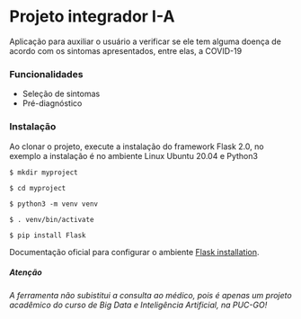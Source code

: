 # Projeto integrador I-A

Aplicação para auxiliar o usuário a verificar se ele tem alguma doença de acordo com os sintomas apresentados, entre elas, a COVID-19

### Funcionalidades

- Seleção de sintomas
- Pré-diagnóstico 

### Instalação

Ao clonar o projeto, execute a instalação do framework Flask 2.0, no exemplo a instalação é no ambiente Linux Ubuntu 20.04 e Python3

`
$ mkdir myproject
`

`
$ cd myproject
`

`
$ python3 -m venv venv
`

`
$ . venv/bin/activate
`

`
$ pip install Flask
`

Documentação oficial para configurar o ambiente [Flask installation](https://flask.palletsprojects.com/en/2.0.x/installation/).

##### Atenção

*A ferramenta não subistitui a consulta ao médico, pois é apenas um projeto acadêmico do curso de Big Data e Inteligência Artificial, na PUC-GO!*
